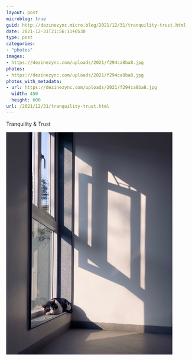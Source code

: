 ```yaml
---
layout: post
microblog: true
guid: http://dezinezync.micro.blog/2021/12/31/tranquility-trust.html
date: 2021-12-31T21:56:11+0530
type: post
categories:
- "photos"
images:
- https://dezinezync.com/uploads/2021/f294ca8ba8.jpg
photos:
- https://dezinezync.com/uploads/2021/f294ca8ba8.jpg
photos_with_metadata:
- url: https://dezinezync.com/uploads/2021/f294ca8ba8.jpg
  width: 450
  height: 600
url: /2021/12/31/tranquility-trust.html
---
```

Tranquility & Trust

<img src="/uploads/2021/f294ca8ba8.jpg" width="450" height="600" alt="" />
